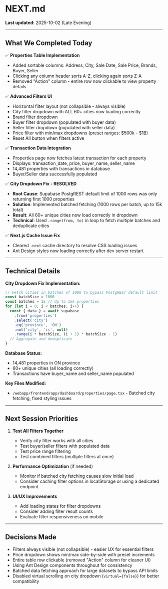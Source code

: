 # NEXT.md

**Last updated:** 2025-10-02 (Late Evening)

---

## What We Completed Today

✅ **Properties Table Implementation**
- Added sortable columns: Address, City, Sale Date, Sale Price, Brands, Buyer, Seller
- Clicking any column header sorts A-Z, clicking again sorts Z-A
- Removed "Action" column - entire row now clickable to view property details

✅ **Advanced Filters UI**
- Horizontal filter layout (not collapsible - always visible)
- City filter dropdown with ALL 60+ cities now loading correctly
- Brand filter dropdown
- Buyer filter dropdown (populated with buyer data)
- Seller filter dropdown (populated with seller data)
- Price filter with min/max dropdowns (preset ranges: $500k - $1B)
- Reset All button when filters active

✅ **Transaction Data Integration**
- Properties page now fetches latest transaction for each property
- Displays: transaction_date, price, buyer_name, seller_name
- 14,481 properties with transactions in database
- Buyer/Seller data successfully populated

✅ **City Dropdown Fix - RESOLVED**
- **Root Cause**: Supabase PostgREST default limit of 1000 rows was only returning first 1000 properties
- **Solution**: Implemented batched fetching (1000 rows per batch, up to 15k total)
- **Result**: All 60+ unique cities now load correctly in dropdown
- **Technical**: Used `.range(from, to)` in loop to fetch multiple batches and deduplicate cities

✅ **Next.js Cache Issue Fix**
- Cleared `.next` cache directory to resolve CSS loading issues
- Ant Design styles now loading correctly after dev server restart

---

## Technical Details

**City Dropdown Fix Implementation:**
```typescript
// Fetch cities in batches of 1000 to bypass PostgREST default limit
const batchSize = 1000
const batches = 15 // Up to 15k properties
for (let i = 0; i < batches; i++) {
  const { data } = await supabase
    .from('properties')
    .select('city')
    .eq('province', 'ON')
    .not('city', 'is', null)
    .range(i * batchSize, (i + 1) * batchSize - 1)
  // Aggregate and deduplicate
}
```

**Database Status:**
- 14,481 properties in ON province
- 60+ unique cities (all loading correctly)
- Transactions have buyer_name and seller_name populated

**Key Files Modified:**
- `/webapp/frontend/app/dashboard/properties/page.tsx` - Batched city fetching, fixed styling issues

---

## Next Session Priorities

1. **Test All Filters Together**
   - Verify city filter works with all cities
   - Test buyer/seller filters with populated data
   - Test price range filtering
   - Test combined filters (multiple filters at once)

2. **Performance Optimization** (if needed)
   - Monitor if batched city fetching causes slow initial load
   - Consider caching filter options in localStorage or using a dedicated endpoint

3. **UI/UX Improvements**
   - Add loading states for filter dropdowns
   - Consider adding filter result counts
   - Evaluate filter responsiveness on mobile

---

## Decisions Made

- Filters always visible (not collapsible) - easier UX for essential filters
- Price dropdown shows min/max side-by-side with preset increments
- Entire table row clickable (removed "Action" column for cleaner UI)
- Using Ant Design components throughout for consistency
- Batched data fetching approach for large datasets to bypass API limits
- Disabled virtual scrolling on city dropdown (`virtual={false}`) for better compatibility
